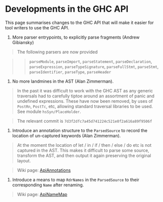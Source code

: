 # Developments in the GHC API



This page summarises changes to the GHC API that will make it easier for
tool writers to use the GHC API.


1. More parser entrypoints, to explicitly parse fragments (Andrew Gibiansky)

>
>
> The following parsers are now provided
>
>

>
> >
> >
> > `parseModule`, `parseImport`, `parseStatement`,  `parseDeclaration`,
> > `parseExpression`, `parseTypeSignature`,  `parseFullStmt`, `parseStmt`,
> > `parseIdentifier`,  `parseType`, `parseHeader`
> >
> >
>

1. No more landmines in the AST (Alan Zimmerman).

>
>
> In the past it was difficult to work with the GHC AST as any generic traversals had to carefully tiptoe around an assortment of panic and undefined expressions. These have now been removed, by uses of `PostRn`, `PostTc`, etc, allowing standard traversal libraries to be used.  See module `hsSyn/PlaceHolder`.
>
>

>
>
> The relevant commit is `7d3f2dfc7a45d741224c521e0f2a616a89f9506f`
>
>

1. Introduce an annotation structure to the `ParsedSource` to record the location of un-captured keywords (Alan Zimmerman).  

>
>
> At the moment the location of let / in / if / then / else / do etc is not captured in the AST. This makes it difficult to parse some source, transform the AST, and then output it again preserving the original layout.
>
>

>
>
> Wiki page: [ApiAnnotations](api-annotations)
>
>

1. Introduce a means to map `RdrNames` in the `ParsedSource` to their corresponding `Name` after renaming.

>
>
> Wiki page: [ApiNameMap](api-name-map)
>
>

